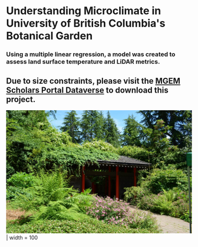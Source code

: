 # Understanding Microclimate in University of British Columbia's Botanical Garden
### Using a multiple linear regression, a model was created to assess land surface temperature and LiDAR metrics.

## Due to size constraints, please visit the [MGEM Scholars Portal Dataverse](https://dataverse.scholarsportal.info/dataverse/UBC_MGEM) to download this project. 

![](images/UBCBG.jpg) | width = 100
